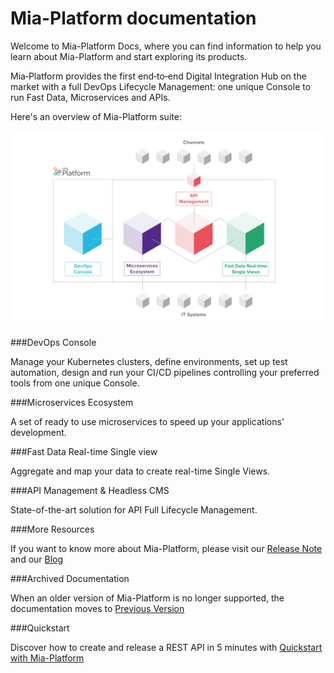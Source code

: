 # Mia-Platform documentation


Welcome to Mia-Platform Docs, where you can find information to help you learn about Mia-Platform and start exploring its products. 


Mia‑Platform provides the first end‑to‑end Digital Integration Hub on the market with a full DevOps Lifecycle Management: one unique Console to run Fast Data, Microservices and APIs.


Here's an overview of Mia-Platform suite: 


![Mia-Platform](img/overviewprodotti.png)


###DevOps Console

Manage your Kubernetes clusters, define environments, set up test automation, design and run your CI/CD pipelines controlling your preferred tools from one unique Console.

###Microservices Ecosystem

A set of ready to use microservices to speed up your applications’ development.

###Fast Data Real-time Single view

Aggregate and map your data to create real-time Single Views.


###API Management & Headless CMS

State-of-the-art solution for API Full Lifecycle Management.

###More Resources 

If you want to know more about Mia-Platform, please visit our [Release Note](platform_releasenotes) and our [Blog](https://blog.mia-platform.eu/en)

###Archived Documentation

When an older version of Mia-Platform is no longer supported, the documentation moves to [Previous Version](previous_versions)

###Quickstart

Discover how to create and release a REST API in 5 minutes with [Quickstart with Mia-Platform](development_suite/api-console/api-design/quick_rest_api.md)

